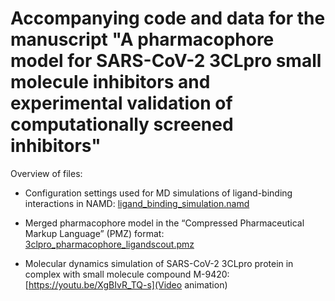 # Accompanying code and data for the manuscript "A pharmacophore model for SARS-CoV-2 3CLpro small molecule inhibitors and experimental validation of computationally screened inhibitors"


Overview of files:

- Configuration settings used for MD simulations of ligand-binding interactions in NAMD: [ligand_binding_simulation.namd](ligand_binding_simulation.namd)

- Merged pharmacophore model in the “Compressed Pharmaceutical Markup Language” (PMZ) format: [3clpro_pharmacophore_ligandscout.pmz](3clpro_pharmacophore_ligandscout.pmz)

- Molecular dynamics simulation of SARS-CoV-2 3CLpro protein in complex with small molecule compound M-9420: [https://youtu.be/XgBIvR_TQ-s](Video animation)


